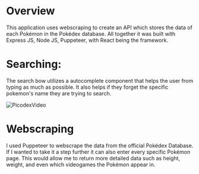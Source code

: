 # Overview
This application uses webscraping to create an API which stores the data of each Pokémon in the Pokédex database.
All together it was built with Express JS, Node JS, Puppeteer, with React being the framework. 

# Searching:
The search bow utilizes a autocomplete component that helps the user from typing as much as possible.
It also helps if they forget the specific pokemon's name they are trying to search.

![PicodexVideo](https://github.com/user-attachments/assets/2b18a3f9-ef35-4d66-bd5a-4b706f2ed9ee)

# Webscraping
I used Puppeteer to webscrape the data from the official Pokédex Database. If I wanted to take it a step further it can also enter every specific Pokémon page.
This would allow me to return more detailed data such as height, weight, and even which videogames the Pokémon appear in.
